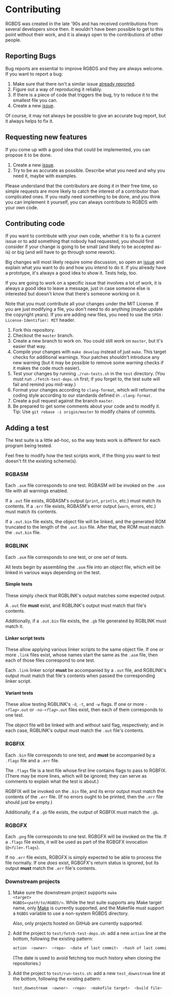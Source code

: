 # Contributing

RGBDS was created in the late '90s and has received contributions from several
developers since then. It wouldn't have been possible to get to this point
without their work, and it is always open to the contributions of other people.

## Reporting Bugs

Bug reports are essential to improve RGBDS and they are always welcome. If you
want to report a bug:

1. Make sure that there isn't a similar issue
   [already reported](https://github.com/gbdev/rgbds/issues).
2. Figure out a way of reproducing it reliably.
3. If there is a piece of code that triggers the bug, try to reduce it to the
   smallest file you can.
4. Create a new [issue](https://github.com/gbdev/rgbds/issues).

Of course, it may not always be possible to give an accurate bug report, but it
always helps to fix it.

## Requesting new features

If you come up with a good idea that could be implemented, you can propose it to
be done.

1. Create a new [issue](https://github.com/gbdev/rgbds/issues).
2. Try to be as accurate as possible. Describe what you need and why you need
   it, maybe with examples.

Please understand that the contributors are doing it in their free time, so
simple requests are more likely to catch the interest of a contributor than
complicated ones. If you really need something to be done, and you think you can
implement it yourself, you can always contribute to RGBDS with your own code.

## Contributing code

If you want to contribute with your own code, whether it is to fix a current
issue or to add something that nobody had requested, you should first consider
if your change is going to be small (and likely to be accepted as-is) or big
(and will have to go through some rework).

Big changes will most likely require some discussion, so open an
[issue](https://github.com/gbdev/rgbds/issues) and explain what you want to
do and how you intend to do it. If you already have a prototype, it's always a
good idea to show it. Tests help, too.

If you are going to work on a specific issue that involves a lot of work, it is
always a good idea to leave a message, just in case someone else is interested
but doesn't know that there's someone working on it.

Note that you must contribute all your changes under the MIT License. If you are
just modifying a file, you don't need to do anything (maybe update the copyright
years). If you are adding new files, you need to use the `SPDX-License-Identifier: MIT`
header.

1. Fork this repository.
2. Checkout the `master` branch.
3. Create a new branch to work on. You could still work on `master`, but it's
   easier that way.
4. Compile your changes with `make develop` instead of just `make`. This
   target checks for additional warnings. Your patches shouldn't introduce any
   new warning (but it may be possible to remove some warning checks if it makes
   the code much easier).
5. Test your changes by running `./run-tests.sh` in the `test` directory.
   (You must run `./fetch-test-deps.sh` first; if you forget to, the test suite will fail and remind you mid-way.)
5. Format your changes according to `clang-format`, which will reformat the
   coding style according to our standards defined in `.clang-format`.
6. Create a pull request against the branch `master`.
7. Be prepared to get some comments about your code and to modify it. Tip: Use
   `git rebase -i origin/master` to modify chains of commits.

## Adding a test

The test suite is a little ad-hoc, so the way tests work is different for each program being tested.

Feel free to modify how the test scripts work, if the thing you want to test doesn't fit the existing scheme(s).

### RGBASM

Each `.asm` file corresponds to one test.
RGBASM will be invoked on the `.asm` file with all warnings enabled.

If a `.out` file exists, RGBASM's output (`print`, `println`, etc.) must match its contents.
If a `.err` file exists, RGBASM's error output (`warn`, errors, etc.) must match its contents.

If a `.out.bin` file exists, the object file will be linked, and the generated ROM truncated to the length of the `.out.bin` file.
After that, the ROM must match the `.out.bin` file.

### RGBLINK

Each `.asm` file corresponds to one test, or one *set* of tests.

All tests begin by assembling the `.asm` file into an object file, which will be linked in various ways depending on the test.

#### Simple tests

These simply check that RGBLINK's output matches some expected output.

A `.out` file **must** exist, and RGBLINK's output must match that file's contents.

Additionally, if a `.out.bin` file exists, the `.gb` file generated by RGBLINK must match it.

#### Linker script tests

These allow applying various linker scripts to the same object file.
If one or more `.link` files exist, whose names start the same as the `.asm` file, then each of those files correspond to one test.

Each `.link` linker script **must** be accompanied by a `.out` file, and RGBLINK's output must match that file's contents when passed the corresponding linker script.

#### Variant tests

These allow testing RGBLINK's `-d`, `-t`, and `-w` flags.
If one or more <code>-<var>&lt;flag&gt;</var>.out</code> or <code>-no-<var>&lt;flag&gt;</var>.out</code> files exist, then each of them corresponds to one test.

The object file will be linked with and without said flag, respectively; and in each case, RGBLINK's output must match the `.out` file's contents.

### RGBFIX

Each `.bin` file corresponds to one test, and **must** be accompanied by a `.flags` file and a `.err` file.

The `.flags` file is a text file whose first line contains flags to pass to RGBFIX.
(There may be more lines, which will be ignored; they can serve as comments to explain what the test is about.)

RGBFIX will be invoked on the `.bin` file, and its error output must match the contents of the `.err` file.
(If no errors ought to be printed, then the `.err` file should just be empty.)

Additionally, if a `.gb` file exists, the output of RGBFIX must match the `.gb`.

### RGBGFX

Each `.png` file corresponds to one test.
RGBGFX will be invoked on the file.
If a `.flags` file exists, it will be used as part of the RGBGFX invocation (<code>@<var>&lt;file&gt;</var>.flags</code>).

If no `.err` file exists, RGBGFX is simply expected to be able to process the file normally.
If one *does* exist, RGBGFX's return status is ignored, but its output **must** match the `.err` file's contents.

### Downstream projects

1. Make sure the downstream project supports <code>make <var>&lt;target&gt;</var> RGBDS=<var>&lt;path/to/RGBDS/&gt;</var></code>.
   While the test suite supports any Make target name, only [Make](//gnu.org/software/make) is currently supported, and the Makefile must support a `RGBDS` variable to use a non-system RGBDS directory.

   Also, only projects hosted on GitHub are currently supported.
2. Add the project to `test/fetch-test-deps.sh`: add a new `action` line at the bottom, following the existing pattern:
   
   ```sh
   action  <owner>  <repo>  <date of last commit>  <hash of last commit>
   ```

   (The date is used to avoid fetching too much history when cloning the repositories.)
3. Add the project to `test/run-tests.sh`: add a new `test_downstream` line at the bottom, following the existing pattern:

   ```sh
   test_downstream  <owner>  <repo>  <makefile target>  <build file>  <sha1 hash of build file>
   ```
